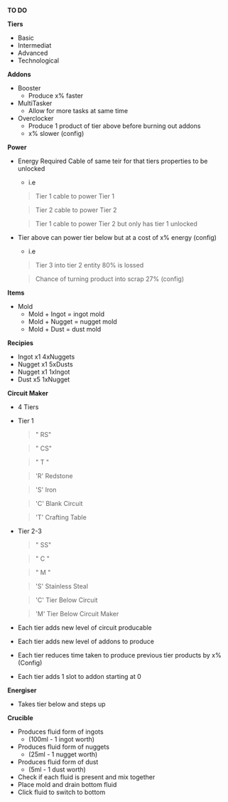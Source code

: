 **TO DO**

**Tiers**
- Basic
- Intermediat
- Advanced
- Technological

**Addons**
- Booster
  - Produce x% faster
- MultiTasker
  - Allow for more tasks at same time
- Overclocker
  - Produce 1 product of tier above before burning out addons
  - x% slower (config)

**Power**
- Energy Required Cable of same teir for that tiers properties to be unlocked
  - i.e
  > Tier 1 cable to power Tier 1

  > Tier 2 cable to power Tier 2
  
  > Tier 1 cable to power Tier 2 but only has tier 1 unlocked
  
- Tier above can power tier below but at a cost of x% energy (config)
  - i.e
  > Tier 3 into tier 2 entity 80% is lossed

  > Chance of turning product into scrap 27% (config)
	
**Items**
- Mold
  - Mold + Ingot 	= ingot mold
  - Mold + Nugget 	= nugget mold
  - Mold + Dust 		= dust mold

**Recipies**
 - Ingot x1		4xNuggets
 - Nugget x1		5xDusts
 - Nugget x1		1xIngot
 - Dust	 x5 	1xNugget
	
**Circuit Maker**
 - 4 Tiers
  - Tier 1
	> " RS"

	> " CS"
	
    > " T "
    
	> 'R' Redstone
	
	> 'S' Iron
	
	>'C' Blank Circuit
	
	> 'T' Crafting Table
	
  - Tier 2-3
	> " SS"

	> " C "
	
	> " M "
	
	> 'S' Stainless Steal
	
	> 'C' Tier Below Circuit
	
	> 'M' Tier Below Circuit Maker
- Each tier adds new level of circuit producable
- Each tier adds new level of addons to produce
- Each tier reduces time taken to produce previous tier products by x% (Config)
- Each tier adds 1 slot to addon starting at 0

**Energiser**
- Takes tier below and steps up

**Crucible**
- Produces fluid form of ingots 	
  - (100ml 	- 1 ingot worth)
- Produces fluid form of nuggets 	
  -  (25ml 	- 1 nugget worth)
- Produces fluid form of dust 		
  - (5ml 	- 1 dust worth)
- Check if each fluid is present and mix together
- Place mold and drain bottom fluid
- Click fluid to switch to bottom
